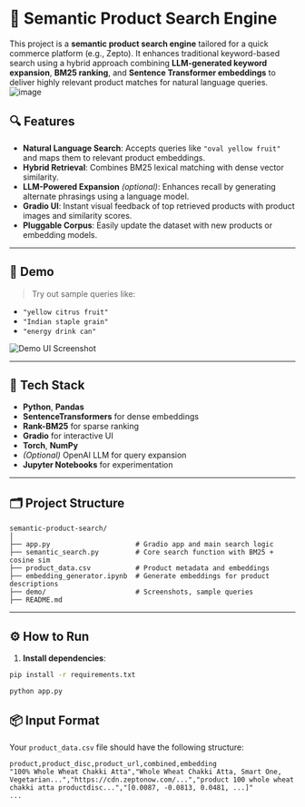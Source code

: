 # 🛒 Semantic Product Search Engine

This project is a **semantic product search engine** tailored for a quick commerce platform (e.g., Zepto). It enhances traditional keyword-based search using a hybrid approach combining **LLM-generated keyword expansion**, **BM25 ranking**, and **Sentence Transformer embeddings** to deliver highly relevant product matches for natural language queries.
![image](https://github.com/user-attachments/assets/a8ad3e71-82bd-4d55-a5cc-5471949e9f6a)

## 🔍 Features

- **Natural Language Search**: Accepts queries like `"oval yellow fruit"` and maps them to relevant product embeddings.
- **Hybrid Retrieval**: Combines BM25 lexical matching with dense vector similarity.
- **LLM-Powered Expansion** *(optional)*: Enhances recall by generating alternate phrasings using a language model.
- **Gradio UI**: Instant visual feedback of top retrieved products with product images and similarity scores.
- **Pluggable Corpus**: Easily update the dataset with new products or embedding models.

---

## 🚀 Demo

> Try out sample queries like:
- `"yellow citrus fruit"`
- `"Indian staple grain"`
- `"energy drink can"`

![Demo UI Screenshot](demo/screenshot.png)

---

## 🧠 Tech Stack

- **Python**, **Pandas**
- **SentenceTransformers** for dense embeddings
- **Rank-BM25** for sparse ranking
- **Gradio** for interactive UI
- **Torch**, **NumPy**
- *(Optional)* OpenAI LLM for query expansion
- **Jupyter Notebooks** for experimentation

---

## 🗂️ Project Structure
```
semantic-product-search/
│
├── app.py                     # Gradio app and main search logic
├── semantic_search.py         # Core search function with BM25 + cosine sim
├── product_data.csv           # Product metadata and embeddings
├── embedding_generator.ipynb  # Generate embeddings for product descriptions
├── demo/                      # Screenshots, sample queries
├── README.md
```
---

## ⚙️ How to Run

1. **Install dependencies**:

```bash
pip install -r requirements.txt

python app.py
```

## 📦 Input Format

Your `product_data.csv` file should have the following structure:

```csv
product,product_disc,product_url,combined,embedding
"100% Whole Wheat Chakki Atta","Whole Wheat Chakki Atta, Smart One, Vegetarian...","https://cdn.zeptonow.com/...","product 100 whole wheat chakki atta productdisc...","[0.0087, -0.0813, 0.0481, ...]"
...
